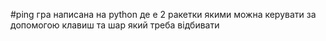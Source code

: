 #ping гра написана на python де е 2 ракетки якими можна керувати за допомогою клавиш та шар який треба відбивати
